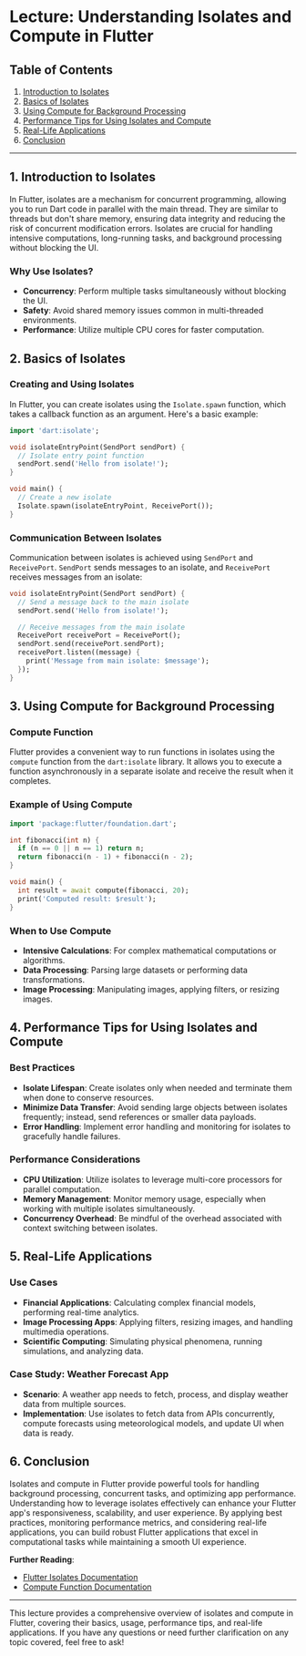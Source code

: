 # Lecture: Understanding Isolates and Compute in Flutter

## Table of Contents
1. [Introduction to Isolates](#introduction)
2. [Basics of Isolates](#basics-of-isolates)
3. [Using Compute for Background Processing](#using-compute)
4. [Performance Tips for Using Isolates and Compute](#performance-tips)
5. [Real-Life Applications](#real-life-applications)
6. [Conclusion](#conclusion)

---

## 1. Introduction to Isolates <a name="introduction"></a>

In Flutter, isolates are a mechanism for concurrent programming, allowing you to run Dart code in parallel with the main thread. They are similar to threads but don't share memory, ensuring data integrity and reducing the risk of concurrent modification errors. Isolates are crucial for handling intensive computations, long-running tasks, and background processing without blocking the UI.

### Why Use Isolates?
- **Concurrency**: Perform multiple tasks simultaneously without blocking the UI.
- **Safety**: Avoid shared memory issues common in multi-threaded environments.
- **Performance**: Utilize multiple CPU cores for faster computation.

## 2. Basics of Isolates <a name="basics-of-isolates"></a>

### Creating and Using Isolates
In Flutter, you can create isolates using the `Isolate.spawn` function, which takes a callback function as an argument. Here's a basic example:

```dart
import 'dart:isolate';

void isolateEntryPoint(SendPort sendPort) {
  // Isolate entry point function
  sendPort.send('Hello from isolate!');
}

void main() {
  // Create a new isolate
  Isolate.spawn(isolateEntryPoint, ReceivePort());
}
```

### Communication Between Isolates
Communication between isolates is achieved using `SendPort` and `ReceivePort`. `SendPort` sends messages to an isolate, and `ReceivePort` receives messages from an isolate:

```dart
void isolateEntryPoint(SendPort sendPort) {
  // Send a message back to the main isolate
  sendPort.send('Hello from isolate!');

  // Receive messages from the main isolate
  ReceivePort receivePort = ReceivePort();
  sendPort.send(receivePort.sendPort);
  receivePort.listen((message) {
    print('Message from main isolate: $message');
  });
}
```

## 3. Using Compute for Background Processing <a name="using-compute"></a>

### Compute Function
Flutter provides a convenient way to run functions in isolates using the `compute` function from the `dart:isolate` library. It allows you to execute a function asynchronously in a separate isolate and receive the result when it completes.

### Example of Using Compute

```dart
import 'package:flutter/foundation.dart';

int fibonacci(int n) {
  if (n == 0 || n == 1) return n;
  return fibonacci(n - 1) + fibonacci(n - 2);
}

void main() {
  int result = await compute(fibonacci, 20);
  print('Computed result: $result');
}
```

### When to Use Compute
- **Intensive Calculations**: For complex mathematical computations or algorithms.
- **Data Processing**: Parsing large datasets or performing data transformations.
- **Image Processing**: Manipulating images, applying filters, or resizing images.

## 4. Performance Tips for Using Isolates and Compute <a name="performance-tips"></a>

### Best Practices
- **Isolate Lifespan**: Create isolates only when needed and terminate them when done to conserve resources.
- **Minimize Data Transfer**: Avoid sending large objects between isolates frequently; instead, send references or smaller data payloads.
- **Error Handling**: Implement error handling and monitoring for isolates to gracefully handle failures.

### Performance Considerations
- **CPU Utilization**: Utilize isolates to leverage multi-core processors for parallel computation.
- **Memory Management**: Monitor memory usage, especially when working with multiple isolates simultaneously.
- **Concurrency Overhead**: Be mindful of the overhead associated with context switching between isolates.

## 5. Real-Life Applications <a name="real-life-applications"></a>

### Use Cases
- **Financial Applications**: Calculating complex financial models, performing real-time analytics.
- **Image Processing Apps**: Applying filters, resizing images, and handling multimedia operations.
- **Scientific Computing**: Simulating physical phenomena, running simulations, and analyzing data.

### Case Study: Weather Forecast App
- **Scenario**: A weather app needs to fetch, process, and display weather data from multiple sources.
- **Implementation**: Use isolates to fetch data from APIs concurrently, compute forecasts using meteorological models, and update UI when data is ready.

## 6. Conclusion <a name="conclusion"></a>

Isolates and compute in Flutter provide powerful tools for handling background processing, concurrent tasks, and optimizing app performance. Understanding how to leverage isolates effectively can enhance your Flutter app's responsiveness, scalability, and user experience. By applying best practices, monitoring performance metrics, and considering real-life applications, you can build robust Flutter applications that excel in computational tasks while maintaining a smooth UI experience.

**Further Reading**:
- [Flutter Isolates Documentation](https://api.flutter.dev/flutter/dart-isolate/dart-isolate-library.html)
- [Compute Function Documentation](https://api.dart.dev/stable/2.15.0/dart-isolate/compute.html)

---

This lecture provides a comprehensive overview of isolates and compute in Flutter, covering their basics, usage, performance tips, and real-life applications. If you have any questions or need further clarification on any topic covered, feel free to ask!
